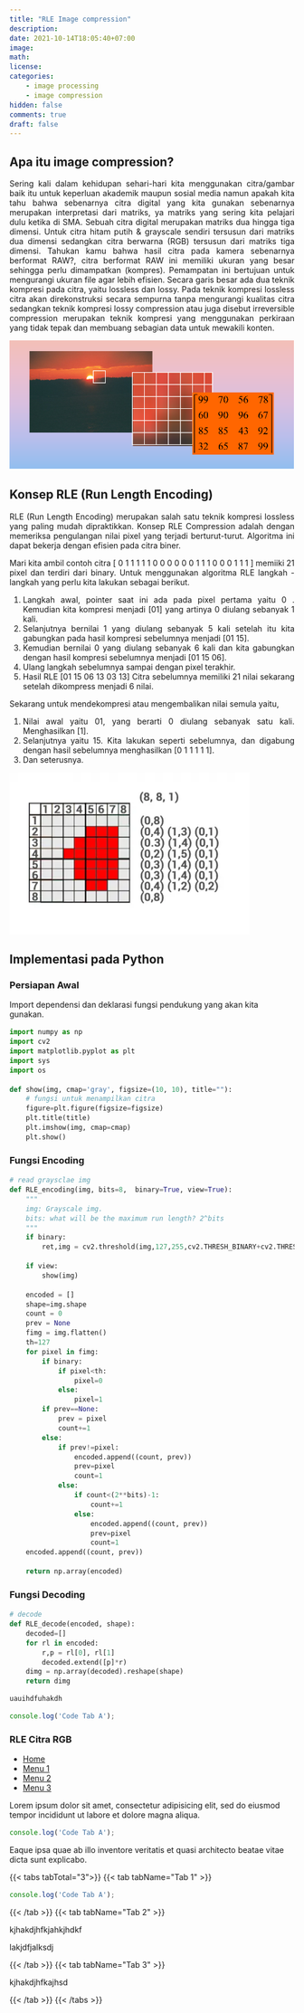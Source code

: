 ```yaml
---
title: "RLE Image compression"
description: 
date: 2021-10-14T18:05:40+07:00
image: 
math: 
license:
categories: 
    - image processing
    - image compression
hidden: false
comments: true
draft: false
---
```

## Apa itu image compression?

<div style="text-align: justify">
Sering kali dalam kehidupan sehari-hari kita menggunakan citra/gambar baik itu untuk keperluan akademik maupun sosial media namun apakah kita tahu bahwa sebenarnya citra digital yang kita gunakan sebenarnya merupakan interpretasi dari matriks, ya matriks yang sering kita pelajari dulu ketika di SMA. Sebuah citra digital merupakan matriks dua hingga tiga dimensi. Untuk citra hitam putih & grayscale sendiri tersusun dari matriks dua dimensi sedangkan citra berwarna (RGB) tersusun dari matriks tiga dimensi. Tahukan kamu bahwa hasil citra pada kamera sebenarnya berformat RAW?, citra berformat RAW ini memiliki ukuran yang besar sehingga perlu dimampatkan (kompres). Pemampatan ini bertujuan untuk mengurangi ukuran file agar lebih efisien. Secara garis besar ada dua teknik kompresi pada citra, yaitu lossless dan lossy. Pada teknik kompresi lossless citra akan direkonstruksi secara sempurna tanpa mengurangi kualitas citra sedangkan teknik kompresi lossy compression atau juga disebut irreversible compression merupakan teknik kompresi yang menggunakan perkiraan yang tidak tepak dan membuang sebagian data untuk mewakili konten. 
</div>

![Ilustrasi citra digital](img-num-ilustration.png "Ilustrasi citra digital")

## Konsep RLE (Run Length Encoding)
<div style="text-align: justify">
RLE (Run Length Encoding) merupakan salah satu teknik kompresi lossless yang paling mudah dipraktikkan. Konsep RLE Compression adalah dengan memeriksa pengulangan nilai pixel yang terjadi berturut-turut. Algoritma ini dapat bekerja dengan efisien pada citra biner.

Mari kita ambil contoh citra [ 0 1 1 1 1 1 0 0 0 0 0 0 1 1 1 0 0 0 1 1 1 ] memiiki 21 pixel dan terdiri dari binary. Untuk menggunakan algoritma RLE langkah - langkah yang perlu kita lakukan sebagai berikut.
1. Langkah awal, pointer saat ini ada pada pixel pertama yaitu  0 . Kemudian kita kompresi menjadi [01] yang artinya 0 diulang sebanyak 1 kali.
2. Selanjutnya bernilai 1 yang diulang sebanyak 5 kali setelah itu kita gabungkan pada hasil kompresi sebelumnya menjadi [01 15].
3. Kemudian bernilai 0 yang diulang sebanyak 6 kali dan kita gabungkan dengan hasil kompresi sebelumnya menjadi [01 15 06].
4. Ulang langkah sebelumnya sampai dengan pixel terakhir.
5. Hasil RLE [01 15 06 13 03 13]
Citra sebelumnya memiliki 21 nilai sekarang setelah dikompress menjadi 6 nilai.

Sekarang untuk mendekompresi atau mengembalikan nilai semula yaitu,
1. Nilai awal yaitu 01, yang berarti 0 diulang sebanyak satu kali. Menghasilkan [1].
2. Selanjutnya yaitu 15. Kita lakukan seperti sebelumnya, dan digabung dengan hasil sebelumnya menghasilkan [0 1 1 1 1 1].
3. Dan seterusnya.
</div>

![Ilustrasi RLE](rle-illustration.webp "Ilustrasi RLE")

## Implementasi pada Python

### Persiapan Awal

Import dependensi dan deklarasi fungsi pendukung yang akan kita gunakan.
```python
import numpy as np
import cv2
import matplotlib.pyplot as plt
import sys
import os

def show(img, cmap='gray', figsize=(10, 10), title=""):
    # fungsi untuk menampilkan citra
    figure=plt.figure(figsize=figsize)
    plt.title(title)
    plt.imshow(img, cmap=cmap)
    plt.show()
```

### Fungsi Encoding
```python
# read graysclae img
def RLE_encoding(img, bits=8,  binary=True, view=True):
    """
    img: Grayscale img.
    bits: what will be the maximum run length? 2^bits       
    """
    if binary:
        ret,img = cv2.threshold(img,127,255,cv2.THRESH_BINARY+cv2.THRESH_OTSU)

    if view:
        show(img)

    encoded = []
    shape=img.shape
    count = 0
    prev = None
    fimg = img.flatten()
    th=127
    for pixel in fimg:
        if binary:
            if pixel<th:
                pixel=0
            else:
                pixel=1
        if prev==None:
            prev = pixel
            count+=1
        else:
            if prev!=pixel:
                encoded.append((count, prev))
                prev=pixel
                count=1
            else:
                if count<(2**bits)-1:
                    count+=1
                else:
                    encoded.append((count, prev))
                    prev=pixel
                    count=1
    encoded.append((count, prev))
    
    return np.array(encoded)
```
### Fungsi Decoding
```python alkjflak
# decode
def RLE_decode(encoded, shape):
    decoded=[]
    for rl in encoded:
        r,p = rl[0], rl[1]
        decoded.extend([p]*r)
    dimg = np.array(decoded).reshape(shape)
    return dimg
```

```python
uauihdfuhakdh
```
```javascript
console.log('Code Tab A');
```





### RLE Citra RGB



<ul class="nav nav-tabs">
    <li class="active"><a data-toggle="tab" href="#home">Home</a></li>
    <li><a data-toggle="tab" href="#menu1">Menu 1</a></li>
    <li><a data-toggle="tab" href="#menu2">Menu 2</a></li>
    <li><a data-toggle="tab" href="#menu3">Menu 3</a></li>
</ul>
<div class="tab-content">
<div id="home" class="tab-pane fade in active">
    <p>Lorem ipsum dolor sit amet, consectetur adipisicing elit, sed do eiusmod tempor incididunt ut labore et dolore magna aliqua.</p>
</div>
<div id="menu1" class="tab-pane fade">
</div>
<div id="menu2" class="tab-pane fade">
    
```javascript
console.log('Code Tab A');
```  


</div>
<div id="menu3" class="tab-pane fade">
    <p>Eaque ipsa quae ab illo inventore veritatis et quasi architecto beatae vitae dicta sunt explicabo.</p>
</div>
</div>


{{< tabs tabTotal="3">}} {{< tab tabName="Tab 1" >}}

```javascript
console.log('Code Tab A');
```  

{{< /tab >}} {{< tab tabName="Tab 2" >}}

kjhakdjhfkjahkjhdkf

lakjdfjalksdj

{{< /tab >}} {{< tab tabName="Tab 3" >}}

kjhakdjhfkajhsd

{{< /tab >}} {{< /tabs >}}